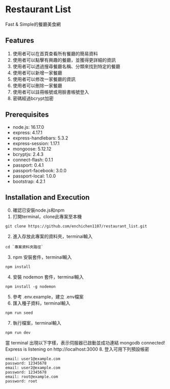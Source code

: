 # Restaurant List
Fast & Simple的餐廳美食網

## Features
1. 使用者可以在首頁查看所有餐廳的簡易資料
2. 使用者可以點擊有興趣的餐廳，並獲得更詳細的資訊
3. 使用者可以透過搜尋餐廳名稱、分類來找到特定的餐廳
4. 使用者可以新增一家餐廳
5. 使用者可以修改一家餐廳的資訊
6. 使用者可以刪除一家餐廳
7. 使用者可以註冊帳號或用臉書帳號登入
8. 密碼經過bcrypt加密

## Prerequisites
- node.js: 16.17.0
- express: 4.17.1
- express-handlebars: 5.3.2
- express-session: 1.17.1
- mongoose: 5.12.12
- bcryptjs: 2.4.3
- connect-flash: 0.1.1
- passport: 0.4.1
- passport-facebook: 3.0.0
- passport-local: 1.0.0
- bootstrap: 4.2.1

## Installation and Execution
0. 確認已安裝node.js和npm
1. 打開terminal，clone此專案至本機
```
git clone https://github.com/enchichen1107/restaurant_list.git
```
2. 進入存放此專案的資料夾，terminal輸入
```
cd `專案資料夾路徑`
```
3. npm 安裝套件，terminal輸入
```
npm install 
```
4. 安裝 nodemon 套件，terminal輸入
```
npm install -g nodemon
```
5. 參考 .env.example，建立 .env檔案
6. 匯入種子資料，terminal輸入
```
npm run seed
```
7. 執行檔案，terminal輸入
```
npm run dev
```
當 terminal 出現以下字樣，表示伺服器已啟動並成功連結
mongodb connected!
Express is listening on http://localhost:3000
8. 登入可用下列預設帳密
```
email: user1@example.com
password: 12345678
email: user2@example.com
password: 12345678
email: root@example.com
password: root
```


